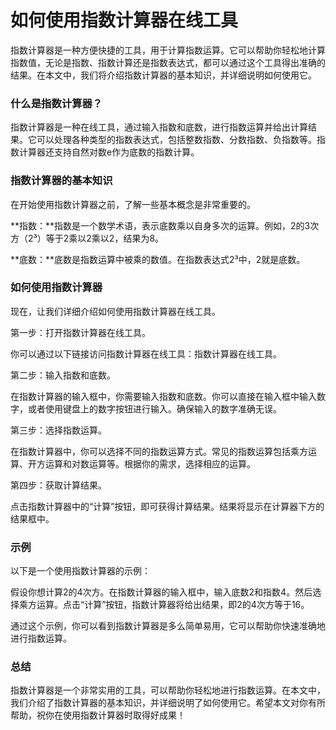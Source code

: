 如何使用指数计算器在线工具
=============

指数计算器是一种方便快捷的工具，用于计算指数运算。它可以帮助你轻松地计算指数值，无论是指数、指数计算还是指数表达式，都可以通过这个工具得出准确的结果。在本文中，我们将介绍指数计算器的基本知识，并详细说明如何使用它。

### 什么是指数计算器？

指数计算器是一种在线工具，通过输入指数和底数，进行指数运算并给出计算结果。它可以处理各种类型的指数表达式，包括整数指数、分数指数、负指数等。指数计算器还支持自然对数e作为底数的指数计算。

### 指数计算器的基本知识

在开始使用指数计算器之前，了解一些基本概念是非常重要的。

**指数：**指数是一个数学术语，表示底数乘以自身多次的运算。例如，2的3次方（2³）等于2乘以2乘以2，结果为8。

**底数：**底数是指数运算中被乘的数值。在指数表达式2³中，2就是底数。

### 如何使用指数计算器

现在，让我们详细介绍如何使用指数计算器在线工具。

第一步：打开指数计算器在线工具。

你可以通过以下链接访问指数计算器在线工具：指数计算器在线工具。

第二步：输入指数和底数。

在指数计算器的输入框中，你需要输入指数和底数。你可以直接在输入框中输入数字，或者使用键盘上的数字按钮进行输入。确保输入的数字准确无误。

第三步：选择指数运算。

在指数计算器中，你可以选择不同的指数运算方式。常见的指数运算包括乘方运算、开方运算和对数运算等。根据你的需求，选择相应的运算。

第四步：获取计算结果。

点击指数计算器中的“计算”按钮，即可获得计算结果。结果将显示在计算器下方的结果框中。

### 示例

以下是一个使用指数计算器的示例：

假设你想计算2的4次方。在指数计算器的输入框中，输入底数2和指数4。然后选择乘方运算。点击“计算”按钮，指数计算器将给出结果，即2的4次方等于16。

通过这个示例，你可以看到指数计算器是多么简单易用，它可以帮助你快速准确地进行指数运算。

### 总结

指数计算器是一个非常实用的工具，可以帮助你轻松地进行指数运算。在本文中，我们介绍了指数计算器的基本知识，并详细说明了如何使用它。希望本文对你有所帮助，祝你在使用指数计算器时取得好成果！